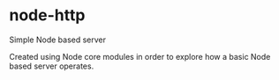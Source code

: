 # node-http
Simple Node based server

Created using Node core modules in order to explore how a basic Node based server operates. 
